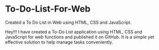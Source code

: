 # To-Do-List-For-Web
Created a To Do List in Web using HTML, CSS and JavaScript.

Hey!!!
I have created a To-Do List application using HTML, CSS and JavaScript for web functions and published it on GitHub. It is a simple yet effective solution to help manage tasks conveniently.
